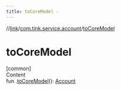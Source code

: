 ```yaml
---
title: toCoreModel -
---
```

//[link](../index.md)/[com.tink.service.account](index.md)/[toCoreModel](to-core-model.md)



# toCoreModel  
[common]  
Content  
fun <ERROR CLASS>.[toCoreModel](to-core-model.md)(): [Account](../com.tink.model.account/[common]-account/index.md)  



